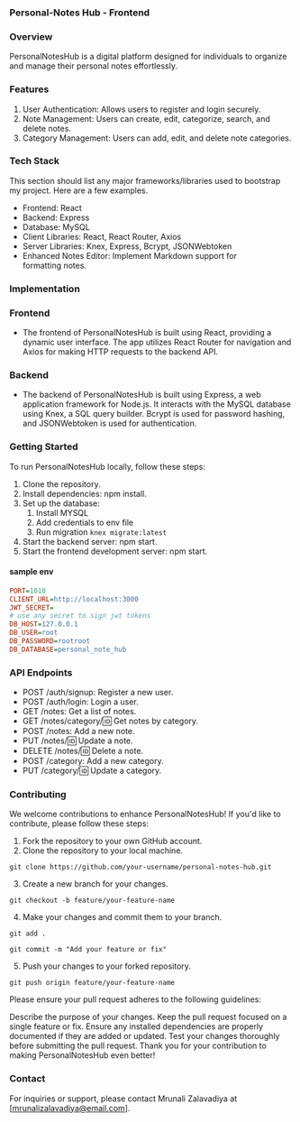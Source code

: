 ### Personal-Notes Hub - Frontend

### Overview

PersonalNotesHub is a digital platform designed for individuals to organize and manage their personal notes effortlessly.

### Features

1. User Authentication: Allows users to register and login securely.
2. Note Management: Users can create, edit, categorize, search, and delete notes.
3. Category Management: Users can add, edit, and delete note categories.

### Tech Stack

This section should list any major frameworks/libraries used to bootstrap my project. Here are a few examples.

- Frontend: React
- Backend: Express
- Database: MySQL
- Client Libraries: React, React Router, Axios
- Server Libraries: Knex, Express, Bcrypt, JSONWebtoken
- Enhanced Notes Editor: Implement Markdown support for  
  formatting notes.

### Implementation

### Frontend

- The frontend of PersonalNotesHub is built using React, providing a dynamic user interface. The app utilizes React Router for navigation and Axios for making HTTP requests to the backend API.

### Backend

- The backend of PersonalNotesHub is built using Express, a web application framework for Node.js. It interacts with the MySQL database using Knex, a SQL query builder. Bcrypt is used for password hashing, and JSONWebtoken is used for authentication.

### Getting Started

To run PersonalNotesHub locally, follow these steps:

1. Clone the repository.
2. Install dependencies: npm install.
3. Set up the database:
   1. Install MYSQL
   2. Add credentials to env file
   3. Run migration `knex migrate:latest`
4. Start the backend server: npm start.
5. Start the frontend development server: npm start.

#### sample env

```ini
PORT=1010
CLIENT_URL=http://localhost:3000
JWT_SECRET=
# use any secret to sign jwt tokens
DB_HOST=127.0.0.1
DB_USER=root
DB_PASSWORD=rootroot
DB_DATABASE=personal_note_hub
```

### API Endpoints

- POST /auth/signup: Register a new user.
- POST /auth/login: Login a user.
- GET /notes: Get a list of notes.
- GET /notes/category/:id: Get notes by category.
- POST /notes: Add a new note.
- PUT /notes/:id: Update a note.
- DELETE /notes/:id: Delete a note.
- POST /category: Add a new category.
- PUT /category/:id: Update a category.

### Contributing

We welcome contributions to enhance PersonalNotesHub! If you'd like to contribute, please follow these steps:

1. Fork the repository to your own GitHub account.
2. Clone the repository to your local machine.

`git clone https://github.com/your-username/personal-notes-hub.git`

3. Create a new branch for your changes.

`git checkout -b feature/your-feature-name`

4. Make your changes and commit them to your branch.

`git add .`

`git commit -m "Add your feature or fix"`

5. Push your changes to your forked repository.

`git push origin feature/your-feature-name`

Please ensure your pull request adheres to the following guidelines:

Describe the purpose of your changes.
Keep the pull request focused on a single feature or fix.
Ensure any installed dependencies are properly documented if they are added or updated.
Test your changes thoroughly before submitting the pull request.
Thank you for your contribution to making PersonalNotesHub even better!

### Contact

For inquiries or support, please contact Mrunali Zalavadiya at [mrunalizalavadiya@email.com].
